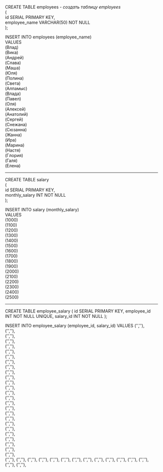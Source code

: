 CREATE TABLE employees  - *создать таблицу employees*  
(  
id SERIAL PRIMARY KEY,   
employee_name VARCHAR(50) NOT NULL  
);   

INSERT INTO employees (employee_name)  
VALUES  
(Влад)  
(Вика)  
(Андрей)  
(Слава)  
(Маша)  
(Юля)  
(Полина)  
(Света)  
(Алпамыс)  
(Влада)  
(Павел)  
(Оля)  
(Алексей)  
(Анатолий)  
(Сергей)  
(Снежана)  
(Сюзанна)  
(Жанна)  
(Ира)  
(Марина)  
(Настя)  
(Глория)  
(Галя)  
(Елена)  

_______________________________________________________
CREATE TABLE salary  
(    
id SERIAL PRIMARY KEY,     
monthly_salary INT NOT NULL    
);     

INSERT INTO salary (monthly_salary)  
VALUES  
(1000)  
(1100)  
(1200)  
(1300)  
(1400)  
(1500)  
(1600)  
(1700)  
(1800)  
(1900)  
(2000)  
(2100)  
(2200)  
(2300)  
(2400)  
(2500)  
____
CREATE TABLE employee_salary 
(
id SERIAL PRIMARY KEY,
employee_id INT NOT NULL UNIQUE,
salary_id INT NOT NULL
);

INSERT INTO employee_salary (employee_id, salary_id) 
VALUES
('',''),  
('',''),  
('',''),  
('',''),  
('',''),  
('',''),  
('',''),  
('',''),  
('',''),  
('',''),  
('',''),  
('',''),  
('',''),  
('',''),  
('',''),  
('',''),  
('',''),  
('',''),  
('',''),  
('',''),  
('',''),  
('',''),  
('',''),  
('',''),  
('',''),  
('',''),  
('',''),
('',''),
('',''),
('',''),
('',''),
('',''),
('',''),
('',''),
('',''),
('',''),
('',''),
('',''),
('',''),
('',''),
('',''),

